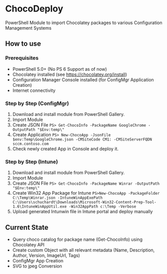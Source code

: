 # ChocoDeploy
PowerShell Module to import Chocolatey packages to various Configuration Management Systems

## How to use

### Prerequisites

* PowerShell 5.0+ (No PS 6 Support as of now)
* Chocolatey installed (see https://chocolatey.org/install)
* Configuration Manager Console installed (for ConfigMgr Application Creation)
* Internet connectivity

### Step by Step (ConfigMgr)

1. Download and install module from PowerShell Gallery.
2. Import Module
3. Create JSON File
`PS> Get-ChocoInfo -PackageName GoogleChrome -OutputPath "$Env:temp\"`
4. Create Application
`PS> New-ChocoApp -JsonFile $env:Temp\GoogleChrome.json -CMSiteCode CM1: -CMSiteServerFQDN sccm.contoso.com`
5. Check newly created App in Console and deploy it.

### Step by Step (Intune)
1. Download and install module from PowerShell Gallery.
2. Import Module
3. Create JSON File
`PS> Get-ChocoInfo -PackageName Winrar -OutputPath "$Env:temp\"`
4. Create Win32 App Package for Intune
`PS>New-ChocoApp -PackageFolder C:\Temp\Winrar.json -IntuneWinAppExePath C:\Users\schuchardt\Downloads\Microsoft-Win32-Content-Prep-Tool-1.6\IntuneWinAppUtil.exe -Win32AppPath c:\Temp -Verbose`
5. Upload generated Intunwin file in Intune portal and deploy manually

## Current State

* Query choco catalog for package name (Get-ChocoInfo) using Chocolatey API
* Create custom Object with all relevant metadata (Name, Description, Author, Version, ImageUrl, Tags)
* ConfigMgr App Creation
* SVG to jpeg Conversion